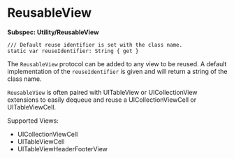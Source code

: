 # ReusableView
**Subspec: Utility/ReusableView**

```
/// Default reuse identifier is set with the class name.
static var reuseIdentifier: String { get }
```

The `ReusableView` protocol can be added to any view to be reused. A default implementation of the `reuseIdentifier` is given and will return a string of the class name. 

`ReusableView` is often paired with UITableView or UICollectionView extensions to easily dequeue and reuse a UICollectionViewCell or UITableViewCell.

Supported Views: 
* UICollectionViewCell
* UITableViewCell
* UITableViewHeaderFooterView